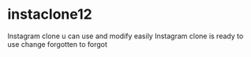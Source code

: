 # instaclone12
Instagram clone
u can use and modify easily
Instagram clone is ready to use
change forgotten to forgot
